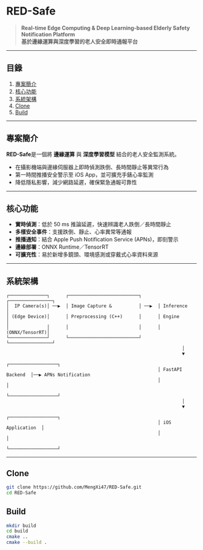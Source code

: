 # RED-Safe

> **Real-time Edge Computing & Deep Learning-based Elderly Safety Notification Platform**  
> **基於邊緣運算與深度學習的老人安全即時通報平台**

---

## 目錄

1. [專案簡介](#專案簡介)  
2. [核心功能](#核心功能)  
3. [系統架構](#系統架構)  
4. [Clone](#Clone)
5. [Build](#Build)

---

## 專案簡介
**RED-Safe**是一個將 **邊緣運算** 與 **深度學習模型** 結合的老人安全監測系統。  
- 在攝影機端與邊緣伺服器上即時偵測跌倒、長時間靜止等異常行為  
- 第一時間推播安全警示至 iOS App，並可擴充手錶心率監測  
- 降低隱私影響，減少網路延遲，確保緊急通報可靠性  

---

## 核心功能

- **實時偵測**：低於 50 ms 推論延遲，快速辨識老人跌倒／長時間靜止  
- **多樣安全事件**：支援跌倒、靜止、心率異常等通報  
- **推播通知**：結合 Apple Push Notification Service (APNs)，即刻警示  
- **邊緣部署**：ONNX Runtime／TensorRT 
- **可擴充性**：易於新增多鏡頭、環境感測或穿戴式心率資料來源  

---

## 系統架構

```text
┌──────────────┐      ┌──────────────────────────┐      ┌────────────────┐
│  IP Camera(s)│ ──▶  │ Image Capture &          │ ──▶  │ Inference      │
│ (Edge Device)│      │ Preprocessing (C++)      │      │ Engine         │
│              │      │                          │      │ (ONNX/TensorRT)│
└──────────────┘      └──────────────────────────┘      └────────────────┘
                                                                 │
                                                                 ▼
                                                        ┌──────────────────┐
                                                        │ FastAPI Backend  │──▶ APNs Notification
                                                        │                  │
                                                        └──────────────────┘
                                                                 │
                                                                 ▼
                                                        ┌──────────────────┐
                                                        │ iOS Application  │
                                                        │                  │
                                                        └──────────────────┘
```

---

## Clone

```bash
git clone https://github.com/MengXi47/RED-Safe.git
cd RED-Safe
```

## Build

```bash
mkdir build
cd build
cmake ..
cmake --build .
```